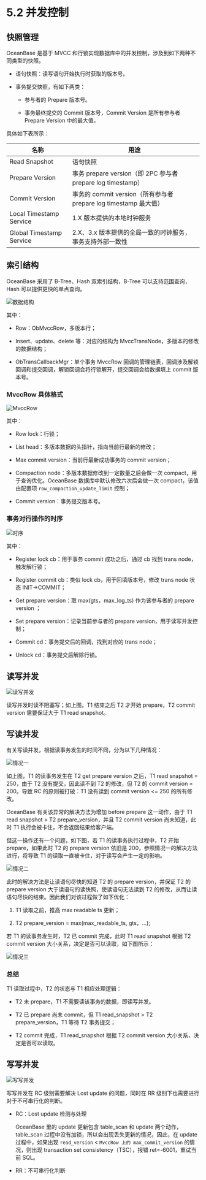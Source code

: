 # 5.2 并发控制

## 快照管理

OceanBase 是基于 MVCC 和行锁实现数据库中的并发控制，涉及到如下两种不同类型的快照。

* 语句快照：读写语句开始执行时获取的版本号。

* 事务提交快照，有如下两类：

  * 参与者的 Prepare 版本号。

  * 事务最终提交的 Commit 版本号，Commit Version 是所有参与者 Prepare Version 中的最大值。

具体如下表所示：

| 名称   |      用途                                    |
|--------|---------------------------------------------|
| Read Snapshot | 语句快照                               |
| Prepare Version | 事务 prepare version（即 2PC 参与者 prepare log timestamp） |
| Commit Version | 事务的 commit version（所有参与者 prepare log timestamp 最大值） |
| Local Timestamp Service | 1.X 版本提供的本地时钟服务       |
| Global Timestamp Service | 2.X、3.x 版本提供的全局一致的时钟服务，事务支持外部一致性 |

## 索引结构

OceanBase 采用了 B-Tree、Hash 双索引结构，B-Tree 可以支持范围查询，Hash 可以提供更快的单点查询。

![数据结构](https://obbusiness-private.oss-cn-shanghai.aliyuncs.com/doc/img/kernel-advanced/V1.0.0/zh-CN/5.transaction-engine/3.concurrency-control-01.png)

其中：

* Row：ObMvccRow，多版本行；

* Insert、update、delete 等：对应的结构为 MvccTransNode，多版本的修改的数据结构；

* ObTransCallbackMgr：单个事务 MvccRow 回调的管理链表，回调涉及解锁回调和提交回调，解锁回调会将行锁解开，提交回调会给数据填上 commit 版本号。

### MvccRow 具体格式

![MvccRow](https://obbusiness-private.oss-cn-shanghai.aliyuncs.com/doc/img/kernel-advanced/V1.0.0/zh-CN/5.transaction-engine/3.concurrency-control-02.png)

其中：

* Row lock：行锁；

* List head：多版本数据的头指针，指向当前行最新的修改；

* Max commit version：当前行最新成功事务的 commit version；

* Compaction node：多版本数据修改到一定数量之后会做一次 compact，用于查询优化。OceanBase 数据库中默认修改六次后会做一次 compact，该值由配置项 `row_compaction_update_limit` 控制；

* Commit version：事务提交版本号。

### 事务对行操作的时序

![时序](https://obbusiness-private.oss-cn-shanghai.aliyuncs.com/doc/img/kernel-advanced/V1.0.0/zh-CN/5.transaction-engine/3.concurrency-control-03.png)

其中：

* Register lock cb：用于事务 commit 成功之后，通过 cb 找到 trans node，触发解行锁；

* Register commit cb：类似 lock cb，用于回填版本号，修改 trans node 状态 INIT->COMMIT；

* Get prepare version：取 max(gts，max_log_ts) 作为该参与者的 prepare version ；

* Set prepare version：记录当前参与者的 prepare version，用于读写并发控制；

* Commit cd：事务提交后的回调，找到对应的 trans node；

* Unlock cd：事务提交后解除行锁。

## 读写并发

![读写并发](https://obbusiness-private.oss-cn-shanghai.aliyuncs.com/doc/img/kernel-advanced/V1.0.0/zh-CN/5.transaction-engine/3.concurrency-control-04.png)

读写并发时读不阻塞写；如上图，T1 结束之后 T2 才开始 prepare，T2 commit version 需要保证大于 T1 read snapshot。

## 写读并发

有关写读并发，根据读事务发生的时间不同，分为以下几种情况：

![情况一](https://obbusiness-private.oss-cn-shanghai.aliyuncs.com/doc/img/kernel-advanced/V1.0.0/zh-CN/5.transaction-engine/3.concurrency-control-05.png)

如上图，T1 的读事务发生在 T2 get prepare version 之后，T1 read snapshot = 250，由于 T2 没有提交，因此读不到 T2 的修改，但 T2 的 commit version = 200。导致 RC 的原则被打破：T1 没有读到 commit version <= 250 的所有修改。

OceanBase 有关该异常的解决方法为增加 before prepare 这一动作，由于 T1 read snapshot > T2 prepare_version，并且 T2 commit version 尚未知道，此时 T1 执行会被卡住，不会返回结果给客户端。

但这一操作还有一个问题，如下图，若 T1 的读事务执行过程中，T2 开始 prepare，如果此时 T2 的 prepare version 依旧是 200，参照情况一的解决方法进行，将导致 T1 的读取一直被卡住，对于读写会产生一定的影响。

![情况二](https://obbusiness-private.oss-cn-shanghai.aliyuncs.com/doc/img/kernel-advanced/V1.0.0/zh-CN/5.transaction-engine/3.concurrency-control-06.png)

此时的解决方法是让读语句尽快的知道 T2 的 prepare version，并保证 T2 的 prepare version 大于读语句的读快照，使读语句无法读到 T2 的修改，从而让读语句尽快的结束。因此我们对该过程做了如下优化：

1. T1 读取之前，推高 max readable ts 更新；

2. T2 prepare_version = max(max_readable_ts, gts，…);

若 T1 的读事务发生时，T2 已 commit 完成，此时 T1 read snapshot 根据 T2 commit version 大小关系，决定是否可以读取，如下图所示：

![情况三](https://obbusiness-private.oss-cn-shanghai.aliyuncs.com/doc/img/kernel-advanced/V1.0.0/zh-CN/5.transaction-engine/3.concurrency-control-07.png)

### 总结

T1 读取过程中，T2 的状态与 T1 相应处理逻辑：

* T2 未 prepare，T1 不需要读该事务的数据，即读写并发。

* T2 已 prepare 尚未 commit，但 T1 read_snapshot > T2 prepare_version，T1 等待 T2 事务提交；

* T2 commit 完成，T1 read_snapshot 根据 T2 commit version 大小关系，决定是否可以读取。

## 写写并发

![写写并发](https://obbusiness-private.oss-cn-shanghai.aliyuncs.com/doc/img/kernel-advanced/V1.0.0/zh-CN/5.transaction-engine/3.concurrency-control-08.png)

写写并发在 RC 级别需要解决 Lost update 的问题，同时在 RR 级别下也需要进行对于不可串行化的判断。

* RC：Lost update 检测与处理

  OceanBase 里的 update 更新包含 table_scan 和 update 两个动作，table_scan 过程中没有加锁，所以会出现丢失更新的情况，因此，在 update 过程中，如果出现 `read_version` < `MvccRow 上的 max_commit_version` 的情况，则出现 transaction set consistency（TSC），报错 ret=-6001，重试当前 SQL。

* RR：不可串行化判断

